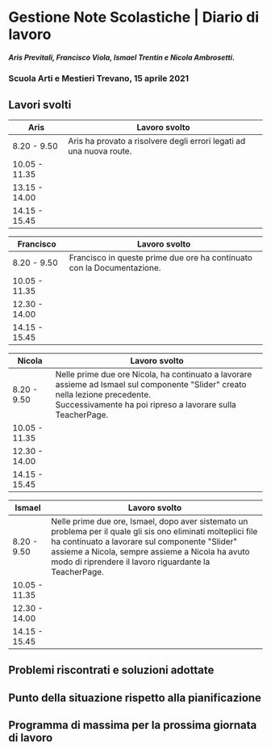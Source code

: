 # Gestione Note Scolastiche | Diario di lavoro

##### Aris Previtali, Francisco Viola, Ismael Trentin e Nicola Ambrosetti.

### Scuola Arti e Mestieri Trevano, 15 aprile 2021

## Lavori svolti

| Aris          | Lavoro svolto                                                       |
| ------------- | ------------------------------------------------------------------- |
| 8.20 - 9.50   | Aris ha provato a risolvere degli errori legati ad una nuova route. |
| 10.05 - 11.35 |                                                                     |
| 13.15 - 14.00 |                                                                     |
| 14.15 - 15.45 |                                                                     |

| Francisco     | Lavoro svolto                                                          |
| ------------- | ---------------------------------------------------------------------- |
| 8.20 - 9.50   | Francisco in queste prime due ore ha continuato con la Documentazione. |
| 10.05 - 11.35 |                                                                        |
| 12.30 - 14.00 |                                                                        |
| 14.15 - 15.45 |      

| Nicola    | Lavoro svolto                                                          |
| ------------- | ---------------------------------------------------------------------- |
| 8.20 - 9.50   | Nelle prime due ore Nicola, ha continuato a lavorare assieme ad Ismael sul componente "Slider" creato nella lezione precedente.<br> Successivamente ha poi ripreso a lavorare sulla TeacherPage.                                                                              |
| 10.05 - 11.35 |                                                                        |
| 12.30 - 14.00 |                                                                        |
| 14.15 - 15.45 |                                                                        |

| Ismael    | Lavoro svolto                                                          |
| ------------- | ---------------------------------------------------------------------- |
| 8.20 - 9.50   | Nelle prime due ore, Ismael, dopo aver sistemato un problema per il quale gli sis ono eliminati   molteplici file ha continuato a lavorare sul componente "Slider" assieme a Nicola, sempre assieme a Nicola ha avuto modo di riprendere il lavoro riguardante la TeacherPage.                                 |
| 10.05 - 11.35 |                                                                        |
| 12.30 - 14.00 |                                                                        |
| 14.15 - 15.45 |   

## Problemi riscontrati e soluzioni adottate

## Punto della situazione rispetto alla pianificazione

## Programma di massima per la prossima giornata di lavoro
